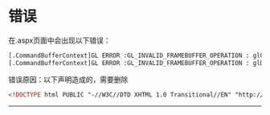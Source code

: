 # 错误

在.aspx页面中会出现以下错误：

~~~html
[.CommandBufferContext]GL ERROR :GL_INVALID_FRAMEBUFFER_OPERATION : glClear: framebuffer incomplete
[.CommandBufferContext]GL ERROR :GL_INVALID_FRAMEBUFFER_OPERATION : glDrawArrays: framebuffer incomplete
~~~

错误原因：以下声明造成的，需要删除

~~~html
<!DOCTYPE html PUBLIC "-//W3C//DTD XHTML 1.0 Transitional//EN" "http://www.w3.org/TR/xhtml1/DTD/xhtml1-transitional.dtd">
~~~

----